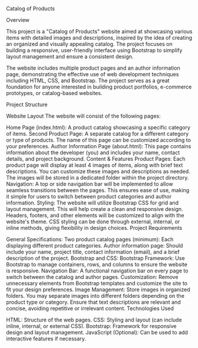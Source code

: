 Catalog of Products 

Overview

This project is a "Catalog of Products" website aimed at showcasing various items with detailed images and descriptions, inspired by the idea of creating an organized and visually appealing catalog. The project focuses on building a responsive, user-friendly interface using Bootstrap to simplify layout management and ensure a consistent design.

The website includes multiple product pages and an author information page, demonstrating the effective use of web development techniques including HTML, CSS, and Bootstrap. The project serves as a great foundation for anyone interested in building product portfolios, e-commerce prototypes, or catalog-based websites.

Project Structure

Website Layout
The website will consist of the following pages:

Home Page (index.html): A product catalog showcasing a specific category of items.
Second Product Page: A separate catalog for a different category or type of products. The name of this page can be customized according to your preferences.
Author Information Page (about.html): This page contains information about the developer (you) and includes your name, contact details, and project background.
Content & Features
Product Pages:
Each product page will display at least 4 images of items, along with brief text descriptions.
You can customize these images and descriptions as needed.
The images will be stored in a dedicated folder within the project directory.
Navigation:
A top or side navigation bar will be implemented to allow seamless transitions between the pages. This ensures ease of use, making it simple for users to switch between product categories and author information.
Styling:
The website will utilize Bootstrap CSS for grid and layout management. This will help create a clean and responsive design.
Headers, footers, and other elements will be customized to align with the website's theme.
CSS styling can be done through external, internal, or inline methods, giving flexibility in design choices.
Project Requirements

General Specifications:
Two product catalog pages (minimum): Each displaying different product categories.
Author information page: Should include your name, project title, contact information (email), and a brief description of the project.
Bootstrap and CSS:
Bootstrap Framework: Use Bootstrap to manage containers, rows, and columns to ensure the website is responsive.
Navigation Bar: A functional navigation bar on every page to switch between the catalog and author pages.
Customization: Remove unnecessary elements from Bootstrap templates and customize the site to fit your design preferences.
Image Management:
Store images in organized folders. You may separate images into different folders depending on the product type or category.
Ensure that text descriptions are relevant and concise, avoiding repetitive or irrelevant content.
Technologies Used

HTML: Structure of the web pages.
CSS: Styling and layout (can include inline, internal, or external CSS).
Bootstrap: Framework for responsive design and layout management.
JavaScript (Optional): Can be used to add interactive features if necessary.
